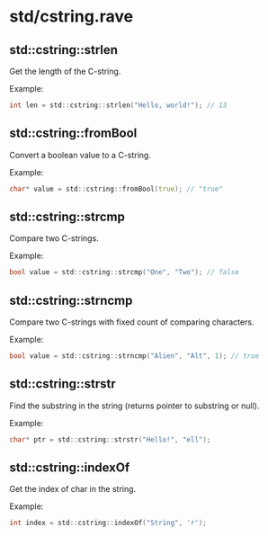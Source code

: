 # std/cstring.rave

## std::cstring::strlen

Get the length of the C-string.

Example:

```d
int len = std::cstring::strlen("Hello, world!"); // 13
```

## std::cstring::fromBool

Convert a boolean value to a C-string.

Example:

```d
char* value = std::cstring::fromBool(true); // "true"
```

## std::cstring::strcmp

Compare two C-strings.

Example:

```d
bool value = std::cstring::strcmp("One", "Two"); // false
```

## std::cstring::strncmp

Compare two C-strings with fixed count of comparing characters.

Example:
```d
bool value = std::cstring::strncmp("Alien", "Alt", 1); // true
```

## std::cstring::strstr

Find the substring in the string (returns pointer to substring or null).

Example:

```d
char* ptr = std::cstring::strstr("Hello!", "ell");
```

## std::cstring::indexOf

Get the index of char in the string.

Example:

```d
int index = std::cstring::indexOf("String", 'r');
```